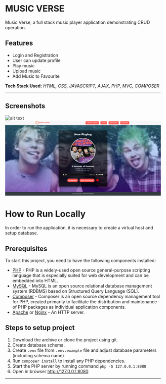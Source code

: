 # MUSIC VERSE

Music Verse, a full stack music player application demonstrating CRUD operation. 

## Features

- Login and Registration
- User can update profile
- Play music
- Upload music
- Add Music to Favourite

**Tech Stack Used:** *HTML, CSS, JAVASCRIPT, AJAX, PHP, MVC, COMPOSER*

------

## Screenshots
![alt text](assets/img/screenshots/homepage.png "Homepage Page")
![alt text](assets/img/screenshots/play-music.png "Nowplaying Page")

# How to Run Locally

In order to run the application, it is necessary to create a virtual host and setup database.

## Prerequisites

To start this project, you need to have the following components installed:

* [PHP](http://php.net) - PHP is a widely-used open source general-purpose scripting language that is especially suited for web development and can be embedded into HTML.
* [MySQL](https://www.mysql.com) - MySQL is an open source relational database management system (RDBMS) based on Structured Query Language (SQL).
* [Composer](https://getcomposer.org) - Composer is an open source dependency management tool for PHP, created primarily to facilitate the distribution and maintenance of PHP packages as individual application components.
* [Apache](https://httpd.apache.org) or [Nginx](https://www.nginx.com) - An HTTP server.


## Steps to setup project

1. Download the archive or clone the project using git.
2. Create database schema.
3. Create `.env` file from `.env.example` file and adjust database parameters (including schema name)
4. Run `composer install` to install any PHP dependencies.
5. Start the PHP server by running command `php -S 127.0.0.1:8080` 
6. Open in browser http://127.0.0.1:8080

------
